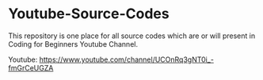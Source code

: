 # Youtube-Source-Codes

This repository is one place for all source codes which are or will present in Coding for Beginners Youtube Channel.

Youtube: https://www.youtube.com/channel/UCOnRq3gNT0i_-fmGrCeUGZA
